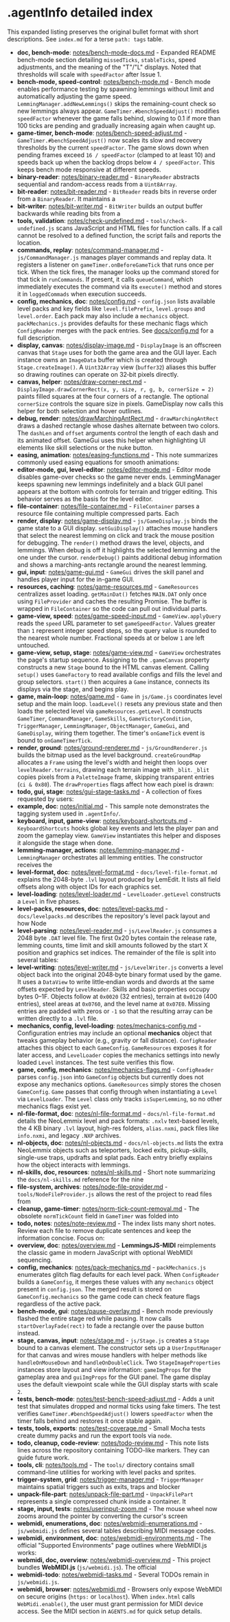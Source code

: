 # .agentInfo detailed index

This expanded listing preserves the original bullet format with short descriptions. See `index.md` for a terse `path: tags` table.

- **doc, bench-mode**: [notes/bench-mode-docs.md](notes/bench-mode-docs.md) - Expanded README bench-mode section detailing `missedTicks`, `stableTicks`, speed adjustments, and the meaning of the "T"/"L" displays. Noted that thresholds will scale with `speedFactor` after Issue 1.
- **bench-mode, speed-control**: [notes/bench-mode.md](notes/bench-mode.md) - Bench mode enables performance testing by spawning lemmings without limit and automatically adjusting the game speed. `LemmingManager.addNewLemmings()` skips the remaining-count check so new lemmings always appear. `GameTimer.#benchSpeedAdjust()` modifies `speedFactor` whenever the game falls behind, slowing to 0.1 if more than 100 ticks are pending and gradually increasing again when caught up.
- **game-timer, bench-mode**: [notes/bench-speed-adjust.md](notes/bench-speed-adjust.md) - `GameTimer.#benchSpeedAdjust()` now scales its slow and recovery thresholds by the current `speedFactor`. The game slows down when pending frames exceed `16 / speedFactor` (clamped to at least 10) and speeds back up when the backlog drops below `4 / speedFactor`. This keeps bench mode responsive at different speeds.
- **binary-reader**: [notes/binary-reader.md](notes/binary-reader.md) - `BinaryReader` abstracts sequential and random-access reads from a `Uint8Array`.
- **bit-reader**: [notes/bit-reader.md](notes/bit-reader.md) - `BitReader` reads bits in reverse order from a `BinaryReader`. It maintains a
- **bit-writer**: [notes/bit-writer.md](notes/bit-writer.md) - `BitWriter` builds an output buffer backwards while reading bits from a
- **tools, validation**: [notes/check-undefined.md](notes/check-undefined.md) - `tools/check-undefined.js` scans JavaScript and HTML files for function calls. If a call cannot be resolved to a defined function, the script fails and reports the location.
- **commands, replay**: [notes/command-manager.md](notes/command-manager.md) - `js/CommandManager.js` manages player commands and replay data. It registers a listener on `gameTimer.onBeforeGameTick` that runs once per tick. When the tick fires, the manager looks up the command stored for that tick in `runCommands`. If present, it calls `queueCommand`, which immediately executes the command via its `execute()` method and stores it in `loggedCommads` when execution succeeds.
- **config, mechanics, doc**: [notes/config.md](notes/config.md) - `config.json` lists available level packs and key fields like `level.filePrefix`, `level.groups` and `level.order`. Each pack may also include a `mechanics` object. `packMechanics.js` provides defaults for these mechanic flags which `ConfigReader` merges with the pack entries. See [docs/config.md](../docs/config.md) for a full description.
- **display, canvas**: [notes/display-image.md](notes/display-image.md) - `DisplayImage` is an offscreen canvas that `Stage` uses for both the game area and the GUI layer.  Each instance owns an `ImageData` buffer which is created through `Stage.createImage()`.  A `Uint32Array` view (`buffer32`) aliases this buffer so drawing routines can operate on 32‑bit pixels directly.
- **canvas, helper**: [notes/draw-corner-rect.md](notes/draw-corner-rect.md) - `DisplayImage.drawCornerRect(x, y, size, r, g, b, cornerSize = 2)` paints filled squares at the four corners of a rectangle. The optional `cornerSize` controls the square size in pixels. GameDisplay now calls this helper for both selection and hover outlines.
- **debug, render**: [notes/drawMarchingAntRect.md](notes/drawMarchingAntRect.md) - `drawMarchingAntRect` draws a dashed rectangle whose dashes alternate between two colors. The `dashLen` and `offset` arguments control the length of each dash and its animated offset. GameGui uses this helper when highlighting UI elements like skill selections or the nuke button.
- **easing, animation**: [notes/easing-functions.md](notes/easing-functions.md) - This note summarizes commonly used easing equations for smooth animations:
- **editor-mode, gui, level-editor**: [notes/editor-mode.md](notes/editor-mode.md) - Editor mode disables game-over checks so the game never ends. LemmingManager keeps spawning new lemmings indefinitely and a black GUI panel appears at the bottom with controls for terrain and trigger editing. This behavior serves as the basis for the level editor.
- **file-container**: [notes/file-container.md](notes/file-container.md) - `FileContainer` parses a resource file containing multiple compressed parts. Each
- **render, display**: [notes/game-display.md](notes/game-display.md) - `js/GameDisplay.js` binds the game state to a GUI display. `setGuiDisplay()` attaches mouse handlers that select the nearest lemming on click and track the mouse position for debugging. The `render()` method draws the level, objects, and lemmings. When debug is off it highlights the selected lemming and the one under the cursor. `renderDebug()` paints additional debug information and shows a marching-ants rectangle around the nearest lemming.
- **gui, input**: [notes/game-gui.md](notes/game-gui.md) - `GameGui` drives the skill panel and handles player input for the in-game GUI.
- **resources, caching**: [notes/game-resources.md](notes/game-resources.md) - `GameResources` centralizes asset loading. `getMainDat()` fetches `MAIN.DAT` only once using `FileProvider` and caches the resulting Promise. The buffer is wrapped in `FileContainer` so the code can pull out individual parts.
- **game-view, speed**: [notes/game-speed-input.md](notes/game-speed-input.md) - `GameView.applyQuery` reads the `speed` URL parameter to set `gameSpeedFactor`. Values greater than `1` represent integer speed steps, so the query value is rounded to the nearest whole number. Fractional speeds at or below `1` are left untouched.
- **game-view, setup, stage**: [notes/game-view.md](notes/game-view.md) - `GameView` orchestrates the page's startup sequence. Assigning to the `.gameCanvas` property constructs a new `Stage` bound to the HTML canvas element. Calling `setup()` uses `GameFactory` to read available configs and fills the level and group selectors. `start()` then acquires a `Game` instance, connects its displays via the stage, and begins play.
- **game, main-loop**: [notes/game.md](notes/game.md) - `Game` in `js/Game.js` coordinates level setup and the main loop. `loadLevel()` resets any previous state and then loads the selected level via `gameResources.getLevel`. It constructs `GameTimer`, `CommandManager`, `GameSkills`, `GameVictoryCondition`, `TriggerManager`, `LemmingManager`, `ObjectManager`, `GameGui`, and `GameDisplay`, wiring them together. The timer's `onGameTick` event is bound to `onGameTimerTick`.
- **render, ground**: [notes/ground-renderer.md](notes/ground-renderer.md) - `js/GroundRenderer.js` builds the bitmap used as the level background. `createGroundMap` allocates a `Frame` using the level's width and height then loops over `levelReader.terrains`, drawing each terrain image with `_blit`. `_blit` copies pixels from a `PaletteImage` frame, skipping transparent entries (`ci & 0x80`). The `drawProperties` flags affect how each pixel is drawn:
- **todo, gui, stage**: [notes/gui-stage-tasks.md](notes/gui-stage-tasks.md) - A collection of fixes requested by users:
- **example, doc**: [notes/initial.md](notes/initial.md) - This sample note demonstrates the tagging system used in `.agentInfo/`.
- **keyboard, input, game-view**: [notes/keyboard-shortcuts.md](notes/keyboard-shortcuts.md) - `KeyboardShortcuts` hooks global key events and lets the player pan and zoom the gameplay view. `GameView` instantiates this helper and disposes it alongside the stage when done.
- **lemming-manager, actions**: [notes/lemming-manager.md](notes/lemming-manager.md) - `LemmingManager` orchestrates all lemming entities. The constructor receives the
- **level-format, doc**: [notes/level-format.md](notes/level-format.md) - `docs/level-file-format.md` explains the 2048-byte `.lvl` layout produced by LemEdit. It lists all field offsets along with object IDs for each graphics set.
- **level-loading**: [notes/level-loader.md](notes/level-loader.md) - `LevelLoader.getLevel` constructs a `Level` in five phases.
- **level-packs, resources, doc**: [notes/level-packs.md](notes/level-packs.md) - `docs/levelpacks.md` describes the repository's level pack layout and how Node
- **level-parsing**: [notes/level-reader.md](notes/level-reader.md) - `js/LevelReader.js` consumes a 2048 byte `.DAT` level file. The first 0x20 bytes contain the release rate, lemming counts, time limit and skill amounts followed by the start X position and graphics set indices. The remainder of the file is split into several tables:
- **level-writing**: [notes/level-writer.md](notes/level-writer.md) - `js/LevelWriter.js` converts a level object back into the original 2048‑byte binary format used by the game.  It uses a `DataView` to write little‑endian words and dwords at the same offsets expected by `LevelReader`.  Skills and basic properties occupy bytes 0–1F.  Objects follow at `0x0020` (32 entries), terrain at `0x0120` (400 entries), steel areas at `0x0760`, and the level name at `0x07E0`.  Missing entries are padded with zeros or `-1` so that the resulting array can be written directly to a `.lvl` file.
- **mechanics, config, level-loading**: [notes/mechanics-config.md](notes/mechanics-config.md) - Configuration entries may include an optional **mechanics** object that tweaks gameplay behavior (e.g., gravity or fall distance). `ConfigReader` attaches this object to each `GameConfig`. `GameResources` exposes it for later access, and `LevelLoader` copies the mechanics settings into newly loaded `Level` instances. The test suite verifies this flow.
- **game, config, mechanics**: [notes/mechanics-flags.md](notes/mechanics-flags.md) - `ConfigReader` parses `config.json` into `GameConfig` objects but currently does not expose any mechanics options. `GameResources` simply stores the chosen `GameConfig`. `Game` passes that config through when instantiating a `Level` via `LevelLoader`. The `Level` class only tracks `isSuperLemming`, so no other mechanics flags exist yet.
- **nl-file-format, doc**: [notes/nl-file-format.md](notes/nl-file-format.md) - `docs/nl-file-format.md` details the NeoLemmix level and pack formats: `.nxlv` text-based levels, the 4 KB binary `.lvl` layout, high-res folders, `alias.nxmi`, pack files like `info.nxmi`, and legacy `.NXP` archives.
- **nl-objects, doc**: [notes/nl-objects.md](notes/nl-objects.md) - `docs/nl-objects.md` lists the extra NeoLemmix objects such as teleporters, locked exits, pickup-skills, single-use traps, updrafts and splat pads. Each entry briefly explains how the object interacts with lemmings.
- **nl-skills, doc, resources**: [notes/nl-skills.md](notes/nl-skills.md) - Short note summarizing the `docs/nl-skills.md` reference for the nine
- **file-system, archives**: [notes/node-file-provider.md](notes/node-file-provider.md) - `tools/NodeFileProvider.js` allows the rest of the project to read files from
- **cleanup, game-timer**: [notes/norm-tick-count-removal.md](notes/norm-tick-count-removal.md) - The obsolete `normTickCount` field in `GameTimer` was folded into
- **todo, notes**: [notes/note-review.md](notes/note-review.md) - The index lists many short notes. Review each file to remove duplicate sentences and keep the information concise. Focus on:
- **overview, doc**: [notes/overview.md](notes/overview.md) - **LemmingsJS-MIDI** reimplements the classic game in modern JavaScript with optional WebMIDI sequencing.
- **config, mechanics**: [notes/pack-mechanics.md](notes/pack-mechanics.md) - `packMechanics.js` enumerates glitch flag defaults for each level pack. When `ConfigReader` builds a `GameConfig`, it merges these values with any `mechanics` object present in `config.json`. The merged result is stored on `GameConfig.mechanics` so the game code can check feature flags regardless of the active pack.
- **bench-mode, gui**: [notes/pause-overlay.md](notes/pause-overlay.md) - Bench mode previously flashed the entire stage red while pausing. It now calls `startOverlayFade(rect)` to fade a rectangle over the pause button instead.
- **stage, canvas, input**: [notes/stage.md](notes/stage.md) - `js/Stage.js` creates a `Stage` bound to a canvas element. The constructor sets up a `UserInputManager` for that canvas and wires mouse handlers with helper methods like `handleOnMouseDown` and `handleOnDoubleClick`. Two `StageImageProperties` instances store layout and view information: `gameImgProps` for the gameplay area and `guiImgProps` for the GUI panel. The game display uses the default viewpoint scale while the GUI display starts with scale `2`.
- **tests, bench-mode**: [notes/test-bench-speed-adjust.md](notes/test-bench-speed-adjust.md) - Adds a unit test that simulates dropped and normal ticks using fake timers. The test verifies `GameTimer.#benchSpeedAdjust()` lowers `speedFactor` when the timer falls behind and restores it once stable again.
- **tests, tools, exports**: [notes/test-coverage.md](notes/test-coverage.md) - Small Mocha tests create dummy packs and run the export tools via `node`.
- **todo, cleanup, code-review**: [notes/todo-review.md](notes/todo-review.md) - This note lists lines across the repository containing TODO-like markers. They can guide future work.
- **tools, cli**: [notes/tools.md](notes/tools.md) - The `tools/` directory contains small command-line utilities for working with level packs and sprites.
- **trigger-system, grid**: [notes/trigger-manager.md](notes/trigger-manager.md) - `TriggerManager` maintains spatial triggers such as exits, traps and blocker
- **unpack-file-part**: [notes/unpack-file-part.md](notes/unpack-file-part.md) - `UnpackFilePart` represents a single compressed chunk inside a container. It
- **stage, input, tests**: [notes/userinput-zoom.md](notes/userinput-zoom.md) - The mouse wheel now zooms around the pointer by converting the cursor's screen
- **webmidi, enumerations, doc**: [notes/webmidi-enumerations.md](notes/webmidi-enumerations.md) - `js/webmidi.js` defines several tables describing MIDI message codes.
- **webmidi, environment, doc**: [notes/webmidi-environments.md](notes/webmidi-environments.md) - The official "Supported Environments" page outlines where WebMIDI.js works:
- **webmidi, doc, overview**: [notes/webmidi-overview.md](notes/webmidi-overview.md) - This project bundles **WebMIDI.js** (`js/webmidi.js`). The official
- **webmidi-todo**: [notes/webmidi-tasks.md](notes/webmidi-tasks.md) - Several TODOs remain in `js/webmidi.js`.
- **webmidi, browser**: [notes/webmidi.md](notes/webmidi.md) - Browsers only expose WebMIDI on secure origins (`https:` or `localhost`). When `index.html` calls `WebMidi.enable()`, the user must grant permission for MIDI device access. See the MIDI section in `AGENTS.md` for quick setup details.
